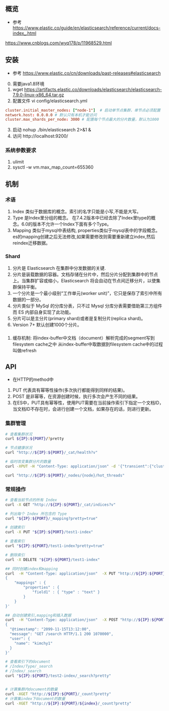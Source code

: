 ## 概览
- 参考
https://www.elastic.co/guide/en/elasticsearch/reference/current/docs-index_.html

https://www.cnblogs.com/wyq178/p/11968529.html
## 安装
- 参考
https://www.elastic.co/cn/downloads/past-releases#elasticsearch
0. 需要java1.8环境
1. wget https://artifacts.elastic.co/downloads/elasticsearch/elasticsearch-7.9.0-linux-x86_64.tar.gz
2. 配置文件
vi config/elasticsearch.yml
```conf
cluster.initial_master_nodes: ["node-1"]  # 启动单节点集群，单节点必须配置
network.host: 0.0.0.0 # 默认只有本机才能访问 
cluster.max_shards_per_node: 3000 # 配置每个节点最大的分片数量，默认为1000
```
3. 启动 nohup ./bin/elasticsearch 2>&1 &
4. 访问 http://localhost:9200/
### 系统参数要求
1. ulimit
2. sysctl -w vm.max_map_count=655360

## 机制
### 术语
1. Index 类似于数据库的概念。索引的名字只能是小写,不能是大写。
2. Type 是Index里分组的概念。 在7.4.2版本中已经去除了Index里type的概念。6.0的版本不允许一个Index下面有多个Type。
3. Mapping 类似于mysql中表结构, properties类似于mysql表中的字段概念。 es的mapping创建之后无法修改,如果需要修改则需要重新建立index,然后reindex迁移数据。
### Shard
1. 分片是 Elasticsearch 在集群中分发数据的关键.
2. 分片是装载数据的容器。文档存储在分片中，然后分片分配到集群中的节点上。当集群扩容或缩小，Elasticsearch 将会自动在节点间迁移分片，以使集群保持平衡。
3. 一个分片是一个最小级别“工作单元(worker unit)”，它只是保存了索引中所有数据的一部分。
4. 分片类似于 MySql 的分库分表，只不过 Mysql 分库分表需要借助第三方组件而 ES 内部自身实现了此功能。
5. 分片可以是主分片(primary shard)或者是复制分片(replica shard)。
6. Version 7+ 默认创建1000个分片。

### 
1. 缓存机制:
将index-buffer中文档（document）解析完成的segment写到filesystem cache之中
从index-buffer中取数据到filesystem cache中的过程叫做refresh

## API

- 在HTTP的method中
1. PUT  代表具有幂等性操作(多次执行都能得到同样的结果)。
2. POST 是非幂等，在资源创建时候，执行多次会产生不同的结果。
3. 在ES中，PUT具有幂等性，使用PUT需要在当前操作索引下指定一个文档ID， 当文档ID不存在时，会进行创建一个文档，如果存在的话，则进行更新。

### 集群管理
```bash
# 查看集群状况
curl ${IP}:${PORT}/?pretty

# 节点健康状况
curl "http://${IP}:${PORT}/_cat/health?v"

# 临时改变集群分片的数量    
curl -XPUT -H "Content-Type: application/json" -d '{"transient":{"cluster":{"max_shards_per_node":10000}}}' "http://${IP}:${PORT}/_cluster/settings"

curl "http://${IP}:${PORT}/_nodes/{node}/hot_threads"

```
### 常规操作
```bash
# 查看当前节点的所有 Index
curl -X GET "http://${IP}:${PORT}/_cat/indices?v"

# 列出每个 Index 所包含的 Type
curl "${IP}:${PORT}/_mapping?pretty=true"

# 创建索引
curl -X PUT "${IP}:${PORT}/test1-index"

# 查看索引
curl "${IP}:${PORT}/test1-index?pretty=true"

# 删除索引
curl -X DELETE "${IP}:${PORT}/test1-index"

## 同时创建index和mapping
curl  -H "Content-Type: application/json"  -X PUT "http://${IP}:${PORT}/test1-index" -d'
{
    "mappings" : {
        "properties" : {
            "field1" : { "type" : "text" }
        }
    }
}'

## 自动创建索引,mapping和插入数据
curl  -H "Content-Type: application/json"  -X POST "http://${IP}:${PORT}/test2-index/_doc/" -d'
{
  "@timestamp": "2099-11-15T13:12:00",
  "message": "GET /search HTTP/1.1 200 1070000",
  "user": {
    "name": "kimchy1"
  }
}'

# 查看索引下的document
# /Index/Type/_search
# /Index/_search
curl "${IP}:${PORT}/test2-index/_search?pretty"


# 计算集群内document的数量
curl -XGET "http://${IP}:${PORT}/_count?pretty" 
# 计算集index下document的数量
curl -XGET "http://${IP}:${PORT}/${index}/_count?pretty" 

```